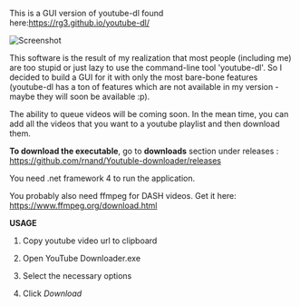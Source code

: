 This is a GUI version of youtube-dl found here:https://rg3.github.io/youtube-dl/

![Screenshot](https://cloud.githubusercontent.com/assets/12506856/8375257/42fed586-1c19-11e5-845a-da533e0e2144.PNG)

This software is the result of my realization that most people (including me) are too stupid or just lazy to use the command-line tool 'youtube-dl'. So I decided to build a GUI for it with only the most bare-bone features (youtube-dl has a ton of features which are not available in my version - maybe they will soon be available :p).

The ability to queue videos will be coming soon. In the mean time, you can add all the videos that you want to a youtube playlist and then download them.

**To download the executable**, go to **downloads** section under releases : https://github.com/rnand/Youtuble-downloader/releases

You need .net framework 4 to run the application.

You probably also need ffmpeg for DASH videos. Get it here: https://www.ffmpeg.org/download.html

**USAGE**

1. Copy youtube video url to clipboard

2. Open YouTube Downloader.exe

3. Select the necessary options

4. Click *Download*
